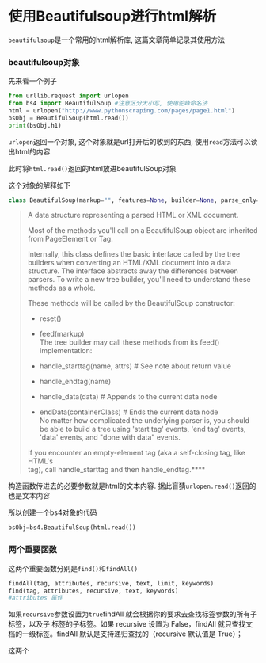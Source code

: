 # 使用Beautifulsoup进行html解析

`beautifulsoup`是一个常用的html解析库, 这篇文章简单记录其使用方法

### beautifulsoup对象

先来看一个例子

```python
from urllib.request import urlopen
from bs4 import BeautifulSoup #注意区分大小写, 使用驼峰命名法
html = urlopen("http://www.pythonscraping.com/pages/page1.html")
bsObj = BeautifulSoup(html.read()) 
print(bsObj.h1)
```

`urlopen`返回一个对象, 这个对象就是url打开后的收到的东西, 使用`read`方法可以读出html的内容

此时将`html.read()`返回的html放进beautifulSoup对象

这个对象的解释如下

```python
class BeautifulSoup(markup="", features=None, builder=None, parse_only=None, from_encoding=None, exclude_encodings=None, element_classes=None)
```

> A data structure representing a parsed HTML or XML document.
>
> Most of the methods you'll call on a BeautifulSoup object are inherited from PageElement or Tag.
>
> Internally, this class defines the basic interface called by the tree builders when converting an HTML/XML document into a data structure. The interface abstracts away the differences between parsers. To write a new tree builder, you'll need to understand these methods as a whole.
>
> These methods will be called by the BeautifulSoup constructor:
>
>   * reset()  
>   * feed(markup)  
> The tree builder may call these methods from its feed() implementation:
>
>   * handle_starttag(name, attrs) # See note about return value  
>   * handle_endtag(name)  
>   * handle_data(data) # Appends to the current data node  
>   * endData(containerClass) # Ends the current data node  
> No matter how complicated the underlying parser is, you should be able to build a tree using 'start tag' events, 'end tag' events, 'data' events, and "done with data" events.
>
> If you encounter an empty-element tag (aka a self-closing tag, like HTML's <br> tag), call handle_starttag and then handle_endtag.****

构造函数传进去的必要参数就是html的文本内容. 据此盲猜`urlopen.read()`返回的也是文本内容

所以创建一个bs4对象的代码

```python
bsObj=bs4.BeautifulSoup(html.read())
```

### 两个重要函数

这两个重要函数分别是`find()`和`findAll()`

```python
findAll(tag, attributes, recursive, text, limit, keywords)
find(tag, attributes, recursive, text, keywords)
#attributes 属性
```

如果`recursive`参数设置为`true`findAll 就会根据你的要求去查找标签参数的所有子标签，以及子 标签的子标签。如果 recursive 设置为 False，findAll 就只查找文档的一级标签。findAll 默认是支持递归查找的（recursive 默认值是 True）；

这两个